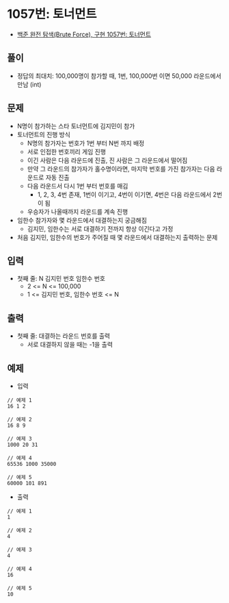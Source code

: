 # 1057번: 토너먼트
- [백준 완전 탐색(Brute Force), 구현 1057번: 토너먼트](https://www.acmicpc.net/problem/1057)

## 풀이
- 정답의 최대치: 100,000명이 참가할 때, 1번, 100,000번 이면 50,000 라운드에서 만남 (int)

## 문제
- N명이 참가하는 스타 토너먼트에 김지민이 참가
- 토너먼트의 진행 방식
  - N명의 참가자는 번호가 1번 부터 N번 까지 배정
  - 서로 인접한 번호끼리 게임 진행
  - 이긴 사람은 다음 라운드에 진출, 진 사람은 그 라운드에서 떨어짐
  - 만약 그 라운드의 참가자가 홀수명이라면, 마지막 번호를 가진 참가자는 다음 라운드로 자동 진출
  - 다음 라운드서 다시 1번 부터 번호를 매김
    - 1, 2, 3, 4번 존재, 1번이 이기고, 4번이 이기면, 4번은 다음 라운드에서 2번이 됨
  - 우승자가 나올때까지 라운드를 계속 진행
- 임한수 참가자와 몇 라운드에서 대결하는지 궁금해짐
  - 김지민, 임한수는 서로 대결하기 전까지 항상 이긴다고 가정
- 처음 김지민, 임한수의 번호가 주어질 때 몇 라운드에서 대결하는지 출력하는 문제

## 입력
- 첫째 줄: N 김지민 번호 임한수 번호
  - 2 <= N <= 100,000
  - 1 <= 김지민 번호, 임한수 번호 <= N

## 출력
- 첫째 줄: 대결하는 라운드 번호를 출력
  - 서로 대결하지 않을 때는 -1을 출력

## 예제
- 입력
```text
// 예제 1
16 1 2

// 예제 2
16 8 9

// 예제 3
1000 20 31

// 예제 4
65536 1000 35000

// 예제 5
60000 101 891
```
- 출력
```text
// 예제 1
1

// 예제 2
4

// 예제 3
4

// 예제 4
16

// 예제 5
10
```